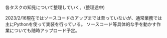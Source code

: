 各タスクの知見について整理していく。(整理途中)

2023/2/16現在ではソースコードのアップまでは至っていないが、通常業務では主にPythonを使って実装を行っている。
ソースコード等具体的な手を動かす作業についても随時アップロード予定。
